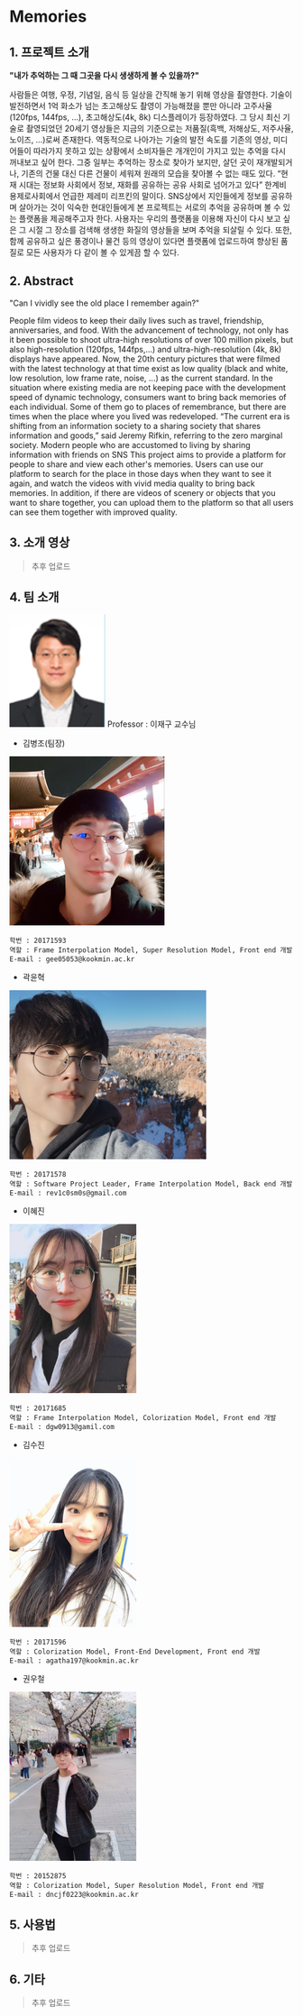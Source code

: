 # Memories  

## 1. 프로젝트 소개

**"내가 추억하는 그 때 그곳을 다시 생생하게 볼 수 있을까?"**

 사람들은 여행, 우정, 기념일, 음식 등 일상을 간직해 놓기 위해 영상을 촬영한다. 기술이 발전하면서 1억 화소가 넘는 초고해상도 촬영이 가능해졌을 뿐만 아니라 고주사율(120fps, 144fps, …), 초고해상도(4k, 8k) 디스플레이가 등장하였다. 그 당시 최신 기술로 촬영되었던 20세기 영상들은 지금의 기준으로는 저품질(흑백, 저해상도, 저주사율, 노이즈, …)로써 존재한다. 역동적으로 나아가는 기술의 발전 속도를 기존의 영상, 미디어들이 따라가지 못하고 있는 상황에서 소비자들은 개개인이 가지고 있는 추억을 다시 꺼내보고 싶어 한다. 그중 일부는 추억하는 장소로 찾아가 보지만, 살던 곳이 재개발되거나, 기존의 건물 대신 다른 건물이 세워져 원래의 모습을 찾아볼 수 없는 때도 있다. “현재 시대는 정보화 사회에서 정보, 재화를 공유하는 공유 사회로 넘어가고 있다” 한계비용제로사회에서 언급한 제레미 리프킨의 말이다. SNS상에서 지인들에게 정보를 공유하며 살아가는 것이 익숙한 현대인들에게 본 프로젝트는 서로의 추억을 공유하며 볼 수 있는 플랫폼을 제공해주고자 한다. 사용자는 우리의 플랫폼을 이용해 자신이 다시 보고 싶은 그 시절 그 장소를 검색해 생생한 화질의 영상들을 보며 추억을 되살릴 수 있다. 또한, 함께 공유하고 싶은 풍경이나 물건 등의 영상이 있다면 플랫폼에 업로드하여 향상된 품질로 모든 사용자가 다 같이 볼 수 있게끔 할 수 있다.

## 2. Abstract

"Can I vividly see the old place I remember again?"

People film videos to keep their daily lives such as travel, friendship, anniversaries, and food. With the advancement of technology, not only has it been possible to shoot ultra-high resolutions of over 100 million pixels, but also high-resolution (120fps, 144fps,…) and ultra-high-resolution (4k, 8k) displays have appeared. Now, the 20th century pictures that were filmed with the latest technology at that time exist as low quality (black and white, low resolution, low frame rate, noise, ...) as the current standard. In the situation where existing media are not keeping pace with the development speed of dynamic technology, consumers want to bring back memories of each individual. Some of them go to places of remembrance, but there are times when the place where you lived was redeveloped. “The current era is shifting from an information society to a sharing society that shares information and goods,” said Jeremy Rifkin, referring to the zero marginal society. Modern people who are accustomed to living by sharing information with friends on SNS
This project aims to provide a platform for people to share and view each other's memories. Users can use our platform to search for the place in those days when they want to see it again, and watch the videos with vivid media quality to bring back memories. In addition, if there are videos of scenery or objects that you want to share together, you can upload them to the platform so that all users can see them together with improved quality.

## 3. 소개 영상

> 추후 업로드

## 4. 팀 소개

<img src="./doc/image/이재구교수님.png" height="200" weight="200"/>
Professor : 이재구 교수님

* 김병조(팀장)  

<img src="./doc/image/김병조.jpg" height="300" weight="300"/>

```
학번 : 20171593  
역할 : Frame Interpolation Model, Super Resolution Model, Front end 개발 
E-mail : gee05053@kookmin.ac.kr
```

* 곽윤혁  

<img src="./doc/image/곽윤혁.JPG" height="300" weight="300"/>

```
학번 : 20171578  
역할 : Software Project Leader, Frame Interpolation Model, Back end 개발 
E-mail : rev1c0sm0s@gmail.com
```

* 이혜진  

<img src="./doc/image/이혜진.jpeg" height="300" weight="300"/>

```
학번 : 20171685  
역할 : Frame Interpolation Model, Colorization Model, Front end 개발 
E-mail : dgw0913@gamil.com
```

* 김수진  

<img src="./doc/image/김수진.jpg" height="300" weight="300"/>

```
학번 : 20171596  
역할 : Colorization Model, Front-End Development, Front end 개발 
E-mail : agatha197@kookmin.ac.kr
```

* 권우철  

<img src="./doc/image/권우철.jpg" height="300" weight="300"/>

```
학번 : 20152875  
역할 : Colorization Model, Super Resolution Model, Front end 개발 
E-mail : dncjf0223@kookmin.ac.kr
```

## 5. 사용법

> 추후 업로드

## 6. 기타

> 추후 업로드
